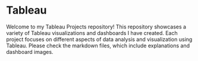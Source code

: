 # Tableau
Welcome to my Tableau Projects repository! This repository showcases a variety of Tableau visualizations and dashboards I have created. Each project focuses on different aspects of data analysis and visualization using Tableau. Please check the markdown files, which include explanations and dashboard images.

